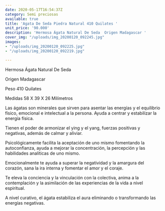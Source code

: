 ```yaml
---
date: 2020-05-17T16:54:37Z
category: Semi preciosas
available: true
title: 'Agata De Seda Piedra Natural 410 Quilates '
unit_price: '90.000'
description: 'Hermosa Ágata Natural De Seda  Origen Madagascar '
cover_img: "/uploads/img_20200120_092245.jpg"
images:
- "/uploads/img_20200120_092225.jpg"
- "/uploads/img_20200120_092219.jpg"

---
```

Hermosa Ágata Natural De Seda 

Origen Madagascar 

Peso 410 Quilates 

Medidas 58 X 39 X 26 Milímetros 

Las ágatas son minerales que sirven para asentar las energías y el equilibrio físico, emocional e intelectual a la persona. Ayuda a centrar y estabilizar la energía física.

Tienen el poder de armonizar el ying y el yang, fuerzas positivas y negativas, además de calmar y aliviar.

Psicológicamente facilita la aceptación de uno mismo fomentando la autoconfianza, ayuda a mejorar la concentración, la percepción y las habilidades analíticas de uno mismo.

Emocionalmente te ayuda a superar la negatividad y la amargura del corazón, sana la ira interna y fomentar el amor y el coraje.

Te eleva la conciencia y la vinculación con la colectiva, anima a la contemplación y la asimilación de las experiencias de la vida a nivel espiritual.

A nivel curativo, el ágata estabiliza el aura eliminando o transformando las energías negativas.